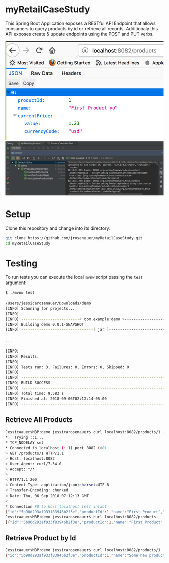 # myRetailCaseStudy

This Spring Boot Application exposes a RESTful API Endpoint that allows consumers to query products by id or retrieve all records. Additionaly this API exposes create & update endpoints using the POST and PUT verbs.

![Testing Screenshot](screenshot2.png)
![Testing Screenshot](screenshot.png)

# Setup 
Clone this repository and change into its directory:

```bash
git clone https://github.com/jrosenauer/myRetailCaseStudy.git
cd myRetailCaseStudy
```
# Testing

To run tests you can execute the local `mvnw` script passing the `test` argument:

```bash
$ ./mvnw test

/Users/jessicarosenauer/Downloads/demo
[INFO] Scanning for projects...
[INFO] 
[INFO] --------------------------< com.example:demo >--------------------------
[INFO] Building demo 0.0.1-SNAPSHOT
[INFO] --------------------------------[ jar ]---------------------------------

...

[INFO] 
[INFO] Results:
[INFO] 
[INFO] Tests run: 3, Failures: 0, Errors: 0, Skipped: 0
[INFO] 
[INFO] ------------------------------------------------------------------------
[INFO] BUILD SUCCESS
[INFO] ------------------------------------------------------------------------
[INFO] Total time: 9.583 s
[INFO] Finished at: 2018-09-06T02:17:14-05:00
[INFO] ------------------------------------------------------------------------

```

## Retrieve All Products
```bash
JessicaauersMBP:demo jessicarosenauer$ curl localhost:8082/products/1 -vv
*   Trying ::1...
* TCP_NODELAY set
* Connected to localhost (::1) port 8082 (#0)
> GET /products/1 HTTP/1.1
> Host: localhost:8082
> User-Agent: curl/7.54.0
> Accept: */*
> 
< HTTP/1.1 200 
< Content-Type: application/json;charset=UTF-8
< Transfer-Encoding: chunked
< Date: Thu, 06 Sep 2018 07:12:13 GMT
< 
* Connection #0 to host localhost left intact
{"id":"5b90d293af933f83946b2f3e","productId":1,"name":"First Product","currentPrice":{"value":12.99,"currencyCode":"usd"}}JessicaauersMBP:demo jessicarosenauer$ 
JessicaauersMBP:demo jessicarosenauer$ curl localhost:8082/products
[{"id":"5b90d293af933f83946b2f3e","productId":1,"name":"First Product","currentPrice":{"value":12.99,"currencyCode":"usd"}}]
```

## Retrieve Product by Id
```bash
JessicaauersMBP:demo jessicarosenauer$ curl localhost:8082/products/1
{"id":"5b90d293af933f83946b2f3e","productId":1,"name":"Some new product name","currentPrice":{"value":12.99,"currencyCode":"usd"}}
```